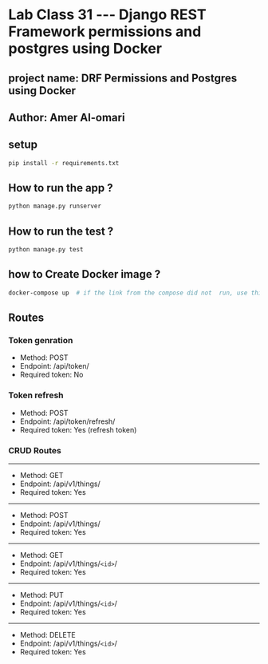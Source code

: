 # Lab Class 31 --- Django REST Framework permissions and postgres using Docker
<!-- this is the link for docker image contaier http://localhost:8000/api/v1/things   -->

## project name: DRF Permissions and Postgres using Docker

## Author: Amer Al-omari

## setup

```bash
pip install -r requirements.txt
```

## How to run the app ?

```bash
python manage.py runserver
```

## How to run the test ?

```bash
python manage.py test
```

## how to Create Docker image ?

```bash
docker-compose up  # if the link from the compose did not  run, use this link: http://localhost:8000/api/v1/things
```

## Routes

### Token genration

- Method: POST
- Endpoint: /api/token/
- Required token: No

### Token refresh

- Method: POST
- Endpoint: /api/token/refresh/
- Required token: Yes (refresh token)

### CRUD Routes

---

- Method: GET
- Endpoint: /api/v1/things/
- Required token: Yes

---

- Method: POST
- Endpoint: /api/v1/things/
- Required token: Yes

---

- Method: GET
- Endpoint: /api/v1/things/`<id>`/
- Required token: Yes

---

- Method: PUT
- Endpoint: /api/v1/things/`<id>`/
- Required token: Yes

---

- Method: DELETE
- Endpoint: /api/v1/things/`<id>`/
- Required token: Yes
